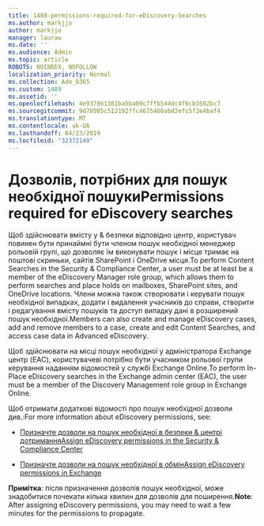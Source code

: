 ```yaml
---
title: 1489-permissions-required-for-eDiscovery-Searches
ms.author: markjjo
author: markjjo
manager: lauraw
ms.date: ''
ms.audience: Admin
ms.topic: article
ROBOTS: NOINDEX, NOFOLLOW
localization_priority: Normal
ms.collection: Adm_O365
ms.custom: 1489
ms.assetid: ''
ms.openlocfilehash: 4e937861381ba5ba00c7ffb544dc4f6cb3502bc7
ms.sourcegitcommit: 9d78905c512192ffc4675468abd2efc5f2e4baf4
ms.translationtype: MT
ms.contentlocale: uk-UA
ms.lasthandoff: 04/23/2019
ms.locfileid: "32372149"
---
```

# <a name="permissions-required-for-ediscovery-searches"></a><span data-ttu-id="e9e8e-102">Дозволів, потрібних для пошук необхідної пошуки</span><span class="sxs-lookup"><span data-stu-id="e9e8e-102">Permissions required for eDiscovery searches</span></span>

<span data-ttu-id="e9e8e-103">Щоб здійснювати вмісту у & безпеки відповідно центр, користувач повинен бути принаймні бути членом пошук необхідної менеджер рольовій групі, що дозволяє їм виконувати пошук і місце тримає на поштові скриньки, сайтів SharePoint і OneDrive місця.</span><span class="sxs-lookup"><span data-stu-id="e9e8e-103">To perform Content Searches in the Security & Compliance Center, a user must be at least be a member of the eDiscovery Manager role group, which allows them to perform searches and place holds on mailboxes, SharePoint sites, and OneDrive locations.</span></span> <span data-ttu-id="e9e8e-104">Члени можна також створювати і керувати пошук необхідної випадках, додати і видалення учасників до справи, створити і редагування вмісту пошуків та доступ випадку дані в розширений пошук необхідної.</span><span class="sxs-lookup"><span data-stu-id="e9e8e-104">Members can also create and manage eDiscovery cases, add and remove members to a case, create and edit Content Searches, and access case data in Advanced eDiscovery.</span></span>

<span data-ttu-id="e9e8e-105">Щоб здійснювати на місці пошук необхідної у адміністратора Exchange центр (EAC), користувачеві потрібно бути учасником рольової групи керування наданням відомостей у службі Exchange Online.</span><span class="sxs-lookup"><span data-stu-id="e9e8e-105">To perform In-Place eDiscovery searches in the Exchange admin center (EAC), the user must be a member of the Discovery Management role group in Exchange Online.</span></span>

<span data-ttu-id="e9e8e-106">Щоб отримати додаткові відомості про пошук необхідної дозволи див.:</span><span class="sxs-lookup"><span data-stu-id="e9e8e-106">For more information about eDiscovery permissions, see:</span></span> 

- [<span data-ttu-id="e9e8e-107">Призначте дозволи на пошук необхідної в безпеки & центрі дотримання</span><span class="sxs-lookup"><span data-stu-id="e9e8e-107">Assign eDiscovery permissions in the Security & Compliance Center</span></span>](https://docs.microsoft.com/office365/securitycompliance/assign-ediscovery-permissions)

- [<span data-ttu-id="e9e8e-108">Призначте дозволи на пошук необхідної в обмін</span><span class="sxs-lookup"><span data-stu-id="e9e8e-108">Assign eDiscovery permissions in Exchange</span></span>](https://docs.microsoft.com/exchange/security-and-compliance/in-place-ediscovery/assign-ediscovery-permissions)

<span data-ttu-id="e9e8e-109">**Примітка**: після призначення дозволів пошук необхідної, може знадобитися почекати кілька хвилин для дозволів для поширення.</span><span class="sxs-lookup"><span data-stu-id="e9e8e-109">**Note**: After assigning eDiscovery permissions, you may need to wait a few minutes for the permissions to propagate.</span></span>
